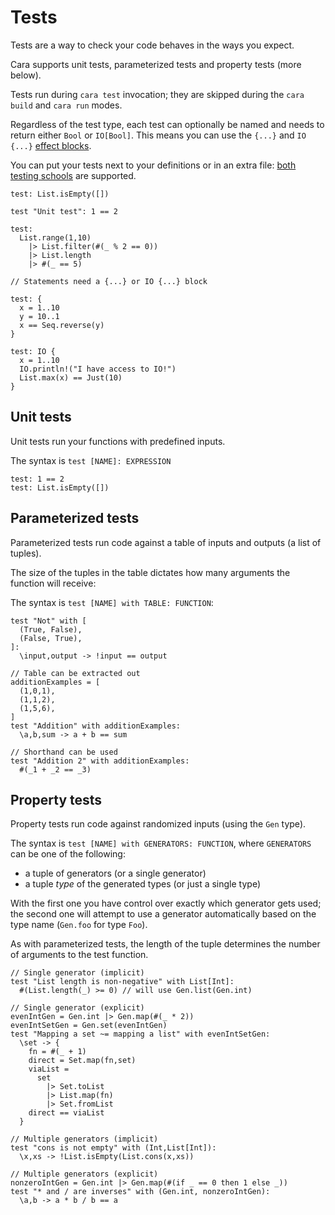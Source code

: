# Tests

Tests are a way to check your code behaves in the ways you expect.

Cara supports unit tests, parameterized tests and property tests (more below).

Tests run during `cara test` invocation; they are skipped during the `cara build`
and `cara run` modes.

Regardless of the test type, each test can optionally be named and needs to
return either `Bool` or `IO[Bool]`. This means you can use the `{...}` and
`IO {...}` [effect blocks](/reference/effect-blocks-and-bang).

You can put your tests next to your definitions or in an extra file: [both
testing
schools](https://softwareengineering.stackexchange.com/questions/166409/tdd-outside-in-vs-inside-out)
are supported.

``` cara title="Anonymous vs named"
test: List.isEmpty([])

test "Unit test": 1 == 2
```

``` cara title="Newlines welcome"
test:
  List.range(1,10)
    |> List.filter(#(_ % 2 == 0))
    |> List.length
    |> #(_ == 5)
```

``` cara title="Statements"
// Statements need a {...} or IO {...} block

test: {
  x = 1..10
  y = 10..1
  x == Seq.reverse(y)
}

test: IO {
  x = 1..10
  IO.println!("I have access to IO!")
  List.max(x) == Just(10)
}
```

## Unit tests

Unit tests run your functions with predefined inputs.

The syntax is `test [NAME]: EXPRESSION`

``` cara
test: 1 == 2
test: List.isEmpty([])
```

## Parameterized tests

Parameterized tests run code against a table of inputs and outputs (a list of
tuples).

The size of the tuples in the table dictates how many arguments the function
will receive:

The syntax is `test [NAME] with TABLE: FUNCTION`:

``` cara
test "Not" with [
  (True, False),
  (False, True),
]:
  \input,output -> !input == output

// Table can be extracted out
additionExamples = [
  (1,0,1),
  (1,1,2),
  (1,5,6),
]
test "Addition" with additionExamples:
  \a,b,sum -> a + b == sum

// Shorthand can be used
test "Addition 2" with additionExamples:
  #(_1 + _2 == _3)
```

## Property tests

Property tests run code against randomized inputs (using the `Gen` type).

The syntax is `test [NAME] with GENERATORS: FUNCTION`, where `GENERATORS` can
be one of the following:

* a tuple of generators (or a single generator)
* a tuple _type_ of the generated types (or just a single type)

With the first one you have control over exactly which generator gets used;
the second one will attempt to use a generator automatically based on the type
name (`Gen.foo` for type `Foo`).

As with parameterized tests, the length of the tuple determines the number of
arguments to the test function.

``` cara
// Single generator (implicit)
test "List length is non-negative" with List[Int]:
  #(List.length(_) >= 0) // will use Gen.list(Gen.int)

// Single generator (explicit)
evenIntGen = Gen.int |> Gen.map(#(_ * 2))
evenIntSetGen = Gen.set(evenIntGen)
test "Mapping a set ~= mapping a list" with evenIntSetGen:
  \set -> {
    fn = #(_ + 1)
    direct = Set.map(fn,set)
    viaList =
      set
        |> Set.toList
        |> List.map(fn)
        |> Set.fromList
    direct == viaList
  }

// Multiple generators (implicit)
test "cons is not empty" with (Int,List[Int]):
  \x,xs -> !List.isEmpty(List.cons(x,xs))

// Multiple generators (explicit)
nonzeroIntGen = Gen.int |> Gen.map(#(if _ == 0 then 1 else _))
test "* and / are inverses" with (Gen.int, nonzeroIntGen):
  \a,b -> a * b / b == a
```

